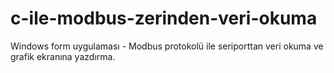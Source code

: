 # c-ile-modbus-zerinden-veri-okuma
Windows form uygulaması - Modbus protokolü ile seriporttan veri okuma ve grafik ekranına yazdırma.
